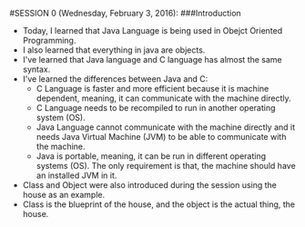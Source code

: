 #SESSION 0 (Wednesday, February 3, 2016):
###Introduction

- Today, I learned that Java Language is being used in Obejct Oriented Programming.
- I also learned that everything in java are objects.
- I've learned that Java language and C language has almost the same syntax.
- I've learned the differences between Java and C:
  - C Language is faster and more efficient because it is machine dependent, meaning, it can communicate with the machine directly.
  - C Language needs to be recompiled to run in another operating system (OS).
  - Java Language cannot communicate with the machine directly and it needs Java Virtual Machine (JVM) to be able to communicate with the machine.
  - Java is portable, meaning, it can be run in different operating systems (OS). The only requirement is that, the machine should have an installed JVM in it.
- Class and Object were also introduced during the session using the house as an example.
- Class is the blueprint of the house, and the object is the actual thing, the house.
